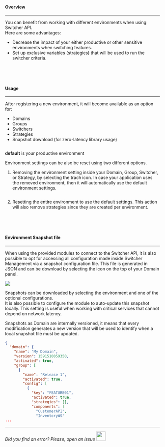 #### Overview
* * *

You can benefit from working with different environments when using Switcher API. 
</br>Here are some advantages:

- Decrease the impact of your either productive or other sensitive environments when switching features.
- Set up exclusive variables (strategies) that will be used to run the switcher criteria.

<img src="[$ASSETS_LOCATION]/documentation/images/environment/environment[$DARK_SUFFIX].png" class="image-style shadow dark-invert" alt=""/>

</br></br>

#### Usage
* * *

After registering a new environment, it will become available as an option for:
- Domains
- Groups
- Switchers
- Strategies
- Snapshot download (for zero-latency library usage)

<img src="[$ASSETS_LOCATION]/documentation/images/environment/env_selection[$DARK_SUFFIX].png" class="image-style dark-invert" alt=""/>

**default** is your productive environment

Environment settings can be also be reset using two different options.

1. Removing the environment setting inside your Domain, Group, Switcher, or Strategy, by selecting the trach icon.
In case your application uses the removed environment, then it will automatically use the default environment settings.

   <img src="[$ASSETS_LOCATION]/documentation/images/environment/env_remove[$DARK_SUFFIX].png" class="image-style shadow dark-invert" alt=""/><p>

2. Resetting the entire environment to use the default settings. This action will also remove strategies since they are created per environment.

   <img src="[$ASSETS_LOCATION]/documentation/images/environment/env_reset[$DARK_SUFFIX].png" class="image-style shadow dark-invert" alt=""/><p>

</br></br>

#### Environment Snapshot file
* * *

When using the provided modules to connect to the Switcher API, it is also possible to opt for accessing all configuration made inside Switcher Management via a snapshot configuration file. This file is generated in JSON and can be download by selecting the icon on the top of your Domain panel.

<img src="[$ASSETS_LOCATION]/documentation/images/environment/snapshot_location[$DARK_SUFFIX].png" class="image-style shadow dark-invert"/><p>

  Snapshots can be downloaded by selecting the environment and one of the optional configurations.
  </br>It is also possible to configure the module to auto-update this snapshot locally. This setting is useful when working with critical services that cannot depend on network latency.

  Snapshots as Domain are internally versioned, it means that every modification generates a new version that will be used to identify when a local snapshot file must be updated.

```json
{
  "domain": {
    "name": "My Domain",
    "version": 1591510059350,
    "activated": true,
    "group": [
      {
        "name": "Release 1",
        "activated": true,
        "config": [
          {
            "key": "FEATURE01",
            "activated": true,
            "strategies": [],
            "components": [
              "CustomerAPI",
              "InventoryWS"
...
```

* * *

*Did you find an error? Please, open an issue*
<a href="https://github.com/switcherapi/switcher-management/issues/new?title=fix:+[environment.md]+-+[INSERT+SHORT+DESCRIPTION]" target="_blank">
    <img src="[$ASSETS_LOCATION]\github.svg" style="width: 30px;">
</a> 